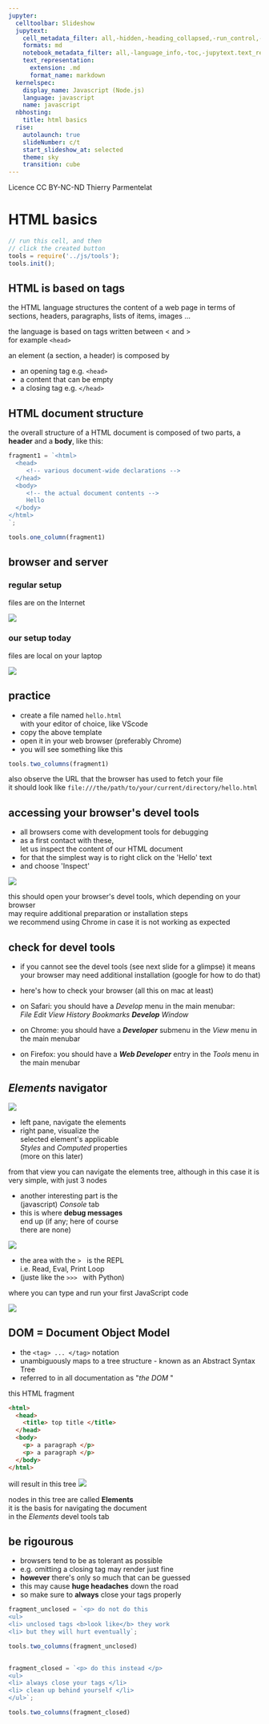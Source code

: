 ```yaml
---
jupyter:
  celltoolbar: Slideshow
  jupytext:
    cell_metadata_filter: all,-hidden,-heading_collapsed,-run_control,-trusted
    formats: md
    notebook_metadata_filter: all,-language_info,-toc,-jupytext.text_representation.jupytext_version,-jupytext.text_representation.format_version
    text_representation:
      extension: .md
      format_name: markdown
  kernelspec:
    display_name: Javascript (Node.js)
    language: javascript
    name: javascript
  nbhosting:
    title: html basics
  rise:
    autolaunch: true
    slideNumber: c/t
    start_slideshow_at: selected
    theme: sky
    transition: cube
---
```


<div class="licence">
<span>Licence CC BY-NC-ND</span>
<span>Thierry Parmentelat</span>
</div>

<!-- #region slideshow={"slide_type": ""} -->
# HTML basics
<!-- #endregion -->

```javascript
// run this cell, and then 
// click the created button
tools = require('../js/tools');
tools.init();
```

<!-- #region slideshow={"slide_type": "slide"} -->
## HTML is based on tags
<!-- #endregion -->

the HTML language structures the content of a web page
in terms of sections, headers, paragraphs, lists of items, images ...

the language is based on tags written between < and >  
for example <code>&lt;head&gt;</code>

an element (a section, a header) is composed by

* an opening tag e.g. <code>&lt;head&gt;</code>
* a content that can be empty
* a closing tag e.g. <code>&lt;/head&gt;</code>


<!-- #region slideshow={"slide_type": "slide"} -->
## HTML document structure
<!-- #endregion -->

the overall structure of a HTML document is composed of two parts, a **header** and a **body**, like this:

```javascript hide_input=true
fragment1 = `<html>
  <head>
     <!-- various document-wide declarations -->
  </head>
  <body>
     <!-- the actual document contents -->
     Hello
  </body>
</html>
`;

tools.one_column(fragment1)
```

<!-- #region slideshow={"slide_type": "slide"} -->
## browser and server
<!-- #endregion -->

<!-- #region slideshow={"slide_type": ""} cell_style="split" -->
### regular setup

files are on the Internet

![](../media/client-server.svg)
<!-- #endregion -->

<!-- #region slideshow={"slide_type": ""} cell_style="split" -->
### our setup today

files are local on your laptop

![](../media/local-file.svg)
<!-- #endregion -->

<!-- #region slideshow={"slide_type": "slide"} -->
## practice
<!-- #endregion -->

<!-- #region slideshow={"slide_type": ""} -->
* create a file named `hello.html`  
  with your editor of choice, like VScode
* copy the above template
* open it in your web browser (preferably Chrome)
* you will see something like this
<!-- #endregion -->

```javascript hide_input=true slideshow={"slide_type": "slide"}
tools.two_columns(fragment1)

```

<p class="rise-footnote">also observe the URL that the browser has used to fetch your file <br>
    it should look like <code>file:///the/path/to/your/current/directory/hello.html</code> </p>

<!-- #region slideshow={"slide_type": "slide"} -->
## accessing your browser's devel tools
<!-- #endregion -->

<!-- #region cell_style="split" -->
* all browsers come with development tools for debugging
* as a first contact with these,  
  let us inspect the content of our HTML document
* for that the simplest way is to right click on the 'Hello' text
* and choose 'Inspect'
<!-- #endregion -->

<!-- #region slideshow={"slide_type": ""} cell_style="split" -->
![](../media/inspect-element-menu.png)
<!-- #endregion -->

<!-- #region slideshow={"slide_type": ""} cell_style="split" -->
<p class="rise-footnote"> 
  this should open your browser's devel tools, which depending on your browser
    <br> may require additional preparation or  installation steps
    <br> we recommend using Chrome in case it is not working as expected 
</p>
<!-- #endregion -->

<!-- #region slideshow={"slide_type": "slide"} -->
## check for devel tools
<!-- #endregion -->

* if you cannot see the devel tools (see next slide for a glimpse)
  it means your browser may need additional installation (google for how to do that)

* here's how to check your browser (all this on mac at least)

 * on Safari: you should have a *Develop* menu in the main menubar:  
  *File Edit View History Bookmarks **Develop** Window*
 * on Chrome: you should have a ***Developer*** submenu in the *View* menu in the main menubar
 * on Firefox: you should have a ***Web Developer*** entry in the *Tools* menu in the main menubar



<!-- #region slideshow={"slide_type": "slide"} -->
## *Elements* navigator
<!-- #endregion -->

<!-- #region slideshow={"slide_type": ""} cell_style="split" -->
![](../media/inspect-element-elements.png) 
<!-- #endregion -->

<!-- #region cell_style="split" -->
* left pane, navigate the elements
* right pane, visualize the  
  selected element's applicable  
  *Styles* and *Computed* properties  
  (more on this later)
<!-- #endregion -->

<!-- #region slideshow={"slide_type": ""} -->
<p class="rise-footnote"> 
from that view you can navigate the elements tree, although in this case it is very simple, with just 3 nodes
</p>
<!-- #endregion -->

<!-- #region slideshow={"slide_type": "slide"} cell_style="split" -->
* another interesting part is the   
(javascript) *Console* tab  
* this is where **debug messages**  
  end up (if any; here of course  
  there are none)
<!-- #endregion -->

<!-- #region slideshow={"slide_type": ""} cell_style="split" -->
![](../media/inspect-element-console.png) 
<!-- #endregion -->

<!-- #region cell_style="split" slideshow={"slide_type": "slide"} -->
* the area with the `> ` is the REPL  
  i.e. Read, Eval, Print Loop
* (juste like the `>>> ` with Python)


where you can type and run 
your first JavaScript code  

<!-- #endregion -->

<!-- #region cell_style="split" -->
![](../media/inspect-element-console-code.png)
<!-- #endregion -->

<!-- #region slideshow={"slide_type": "slide"} -->
## DOM = Document Object Model
<!-- #endregion -->

<!-- #region slideshow={"slide_type": ""} -->
* the `<tag> ... </tag>` notation 
* unambiguously maps to a tree structure - known as an Abstract Syntax Tree
* referred to in all documentation as "*the DOM* "
<!-- #endregion -->

<!-- #region cell_style="split" slideshow={"slide_type": "slide"} -->
this HTML fragment
```html
<html>
  <head>
    <title> top title </title>
  </head>
  <body>
    <p> a paragraph </p>
    <p> a paragraph </p>
  </body>
</html>
```
<!-- #endregion -->

<!-- #region cell_style="split" hide_input=true -->
will result in this tree
![](../media/abstract-syntax.svg)
<!-- #endregion -->

<!-- #region cell_style="center" -->
nodes in this tree are called **Elements**  
it is the basis for navigating the document  
in the *Elements* devel tools tab
<!-- #endregion -->

<!-- #region slideshow={"slide_type": "slide"} -->
## be rigourous
<!-- #endregion -->

<!-- #region slideshow={"slide_type": ""} -->
* browsers tend to be as tolerant as possible
* e.g. omitting a closing tag may render just fine
* **however** there's only so much that can be guessed
* this may cause **huge headaches** down the road
* so make sure to **always** close your tags properly
<!-- #endregion -->

```javascript hide_input=true slideshow={"slide_type": "slide"}
fragment_unclosed = `<p> do not do this
<ul>
<li> unclosed tags <b>look like</b> they work
<li> but they will hurt eventually`;

tools.two_columns(fragment_unclosed)
 
```

```javascript hide_input=true
fragment_closed = `<p> do this instead </p>
<ul>
<li> always close your tags </li>
<li> clean up behind yourself </li>
</ul>`;

tools.two_columns(fragment_closed)
 
```
